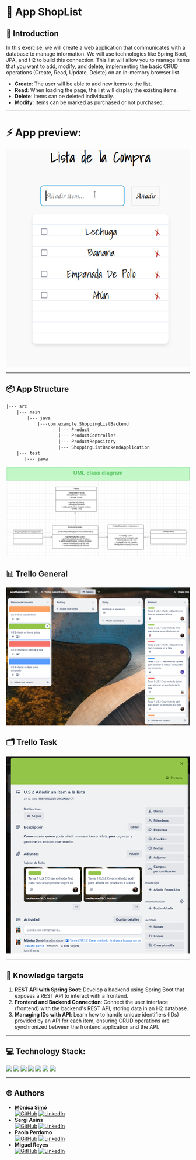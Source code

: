 # 🛒 **App ShopList**

## 📝 **Introduction**

In this exercise, we will create a web application that communicates with a database to manage information. We will use technologies like Spring Boot, JPA, and H2 to build this connection.
This list will allow you to manage items that you want to add, modify, and delete, implementing the basic CRUD operations (Create, Read, Update, Delete) on an in-memory browser list.

- **Create**: The user will be able to add new items to the list.
- **Read**: When loading the page, the list will display the existing items.
- **Delete**: Items can be deleted individually.
- **Modify**: Items can be marked as purchased or not purchased.

---

# ⚡ **App preview:**
![Lista de la Compra](docsReadme/Listgif.gif)

---
## 📦 **App Structure**
    |--- src
        |--- main
            |--- java
                |---com.example.ShoppingListBackend
                        |--- Product
                        |--- ProductController
                        |--- ProductRepository
                        |--- ShoppingListBackendApplication
        |--- test
           |--- java

![UML](docsReadme/UML_diagram.png)

## 📊 **Trello General**
![Trello](docsReadme/trello.png)

## 🗂️ **Trello Task**
![Trello](docsReadme/trelloTarea.png)

---

## 🎯 **Knowledge targets**

1. **REST API with Spring Boot**: Develop a backend using Spring Boot that exposes a REST API to interact with a frontend.
2. **Frontend and Backend Connection**: Connect the user interface (frontend) with the backend's REST API, storing data in an H2 database.
3. **Managing IDs with API**: Learn how to handle unique identifiers (IDs) provided by an API for each item, ensuring CRUD operations are synchronized between the frontend application and the API.

---

## 💻 Technology Stack:

<img src= "https://img.shields.io/badge/SpringBoot-6DB33F?style=flat-square&logo=Spring&logoColor=white"/>
<img src= "https://img.shields.io/badge/-Postman-FF6C37?style=flat&logo=postman&logoColor=white"/>
<img src= "https://img.shields.io/badge/Java-ED8B00?style=for-the-badge&logo=openjdk&logoColor=white"/>
<img src="https://img.shields.io/badge/Intellij%20Idea-000?logo=intellij-idea&amp;style=for-the-badge"/>
<img src= "https://img.shields.io/badge/github-%23121011.svg?&style=for-the-badge&logo=github&logoColor=white"/>
<img src= "https://shields.io/badge/simple__diarizer-Trello-blue?logo=Trello&style=flat"/>
<img src= "https://img.shields.io/badge/Lucid-282C33?logo=lucid&logoColor=fff&style=for-the-badge"/>

---

## 🌐 Authors

- **Mònica Simó**                      
  [<img src="https://img.shields.io/badge/github-%23121011.svg?&style=for-the-badge&logo=github&logoColor=white" alt="GitHub" />](https://github.com/monicasimoF5) 
  [<img src="https://img.shields.io/badge/LinkedIn-0077B5?style=for-the-badge&logo=linkedin&logoColor=white" alt="LinkedIn" />](https://www.linkedin.com/in/mónica-simó/)
- **Sergi Asins**                      
  [<img src="https://img.shields.io/badge/github-%23121011.svg?&style=for-the-badge&logo=github&logoColor=white" alt="GitHub" />](https://github.com/SergiAsins) 
  [<img src="https://img.shields.io/badge/LinkedIn-0077B5?style=for-the-badge&logo=linkedin&logoColor=white" alt="LinkedIn" />](https://www.linkedin.com/in/sergiasins)
- **Paola Perdomo**                      
  [<img src="https://img.shields.io/badge/github-%23121011.svg?&style=for-the-badge&logo=github&logoColor=white" alt="GitHub" />](https://github.com/Paola077) 
  [<img src="https://img.shields.io/badge/LinkedIn-0077B5?style=for-the-badge&logo=linkedin&logoColor=white" alt="LinkedIn" />](https://www.linkedin.com/in/paolaperdomo07/)
- **Miguel Reyes**                              
  [<img src="https://img.shields.io/badge/github-%23121011.svg?&style=for-the-badge&logo=github&logoColor=white" alt="GitHub" />](https://github.com/MIANREVA2024) 
  [<img src="https://img.shields.io/badge/LinkedIn-0077B5?style=for-the-badge&logo=linkedin&logoColor=white" alt="LinkedIn" />](https://www.linkedin.com/in/miguelreyesvasquez/)
